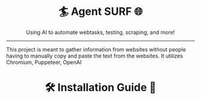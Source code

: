 <h1 align="center">🏄 Agent SURF 🌐</h1>
<p align="center">Using AI to automate webtasks, testing, scraping, and more!</p> <!-- Expand on this -->
<hr>
<p>This project is meant to gather information from websites without people having to manually copy and paste the text from the websites. It utilizes Chromium, Puppeteer, OpenAI </p>
<h1 align="center">🛠️ Installation Guide 📖</h1>
